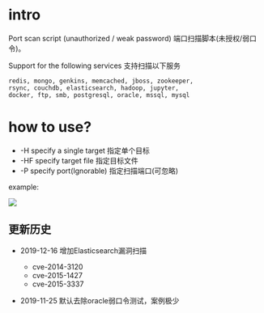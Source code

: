 # intro

Port scan script (unauthorized / weak password) 端口扫描脚本(未授权/弱口令)。

Support for the following services 支持扫描以下服务

```angular
redis, mongo, genkins, memcached, jboss, zookeeper, 
rsync, couchdb, elasticsearch, hadoop, jupyter,
docker, ftp, smb, postgresql, oracle, mssql, mysql
```

# how to use?

- -H specify a single target 指定单个目标
- -HF specify target file 指定目标文件
- -P specify port(Ignorable) 指定扫描端口(可忽略)

example:

![](https://github.com/saucer-man/unauth_scan/blob/master/doc/show.png)



## 更新历史
- 2019-12-16  增加Elasticsearch漏洞扫描
	- cve-2014-3120
	- cve-2015-1427
	- cve-2015-3337

- 2019-11-25 默认去除oracle弱口令测试，案例极少